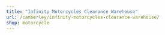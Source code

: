 ```yaml
---
title: "Infinity Motorcycles Clearance Warehouse"
url: /camberley/infinity-motorcycles-clearance-warehouse/
shop: motorcycle
---
```

